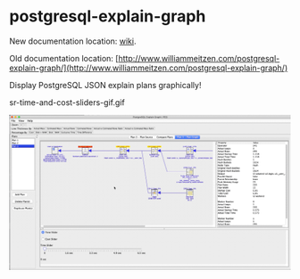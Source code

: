 # postgresql-explain-graph

New documentation location: [wiki](wiki).

Old documentation location: [http://www.williammeitzen.com/postgresql-explain-graph/](http://www.williammeitzen.com/postgresql-explain-graph/)

Display PostgreSQL JSON explain plans graphically!

sr-time-and-cost-sliders-gif.gif

![Time and Cost](/images/sr-time-and-cost-sliders-gif.gif)
